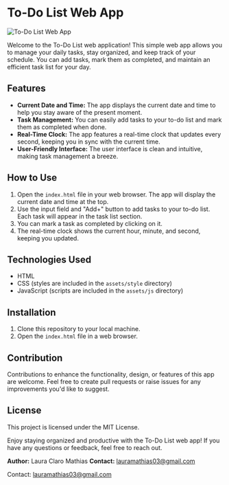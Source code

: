 # To-Do List Web App

![To-Do List Web App](path/to/your/image.png)

Welcome to the To-Do List web application! This simple web app allows you to manage your daily tasks, stay organized, and keep track of your schedule. You can add tasks, mark them as completed, and maintain an efficient task list for your day.

## Features

- **Current Date and Time:** The app displays the current date and time to help you stay aware of the present moment.
- **Task Management:** You can easily add tasks to your to-do list and mark them as completed when done.
- **Real-Time Clock:** The app features a real-time clock that updates every second, keeping you in sync with the current time.
- **User-Friendly Interface:** The user interface is clean and intuitive, making task management a breeze.

## How to Use

1. Open the `index.html` file in your web browser. The app will display the current date and time at the top.
2. Use the input field and "Add+" button to add tasks to your to-do list. Each task will appear in the task list section.
3. You can mark a task as completed by clicking on it.
4. The real-time clock shows the current hour, minute, and second, keeping you updated.

## Technologies Used

- HTML
- CSS (styles are included in the `assets/style` directory)
- JavaScript (scripts are included in the `assets/js` directory)

## Installation

1. Clone this repository to your local machine.
2. Open the `index.html` file in a web browser.

## Contribution

Contributions to enhance the functionality, design, or features of this app are welcome. Feel free to create pull requests or raise issues for any improvements you'd like to suggest.

## License

This project is licensed under the MIT License.

Enjoy staying organized and productive with the To-Do List web app! If you have any questions or feedback, feel free to reach out.

**Author:** Laura Claro Mathias
**Contact:** lauramathias03@gmail.com

Contact: lauramathias03@gmail.com






